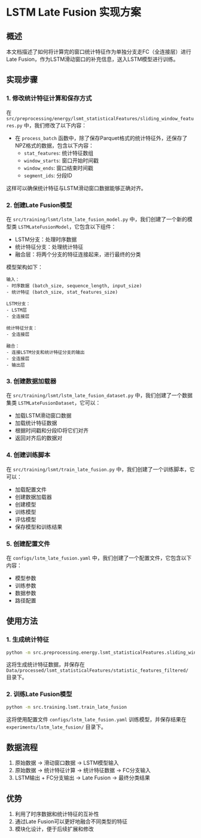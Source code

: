 # LSTM Late Fusion 实现方案

## 概述

本文档描述了如何将计算完的窗口统计特征作为单独分支走FC（全连接层）进行Late Fusion，作为LSTM滑动窗口的补充信息，送入LSTM模型进行训练。

## 实现步骤

### 1. 修改统计特征计算和保存方式

在 `src/preprocessing/energy/lsmt_statisticalFeatures/sliding_window_features.py` 中，我们修改了以下内容：

- 在 `process_batch` 函数中，除了保存Parquet格式的统计特征外，还保存了NPZ格式的数据，包含以下内容：
  - `stat_features`: 统计特征数组
  - `window_starts`: 窗口开始时间戳
  - `window_ends`: 窗口结束时间戳
  - `segment_ids`: 分段ID

这样可以确保统计特征与LSTM滑动窗口数据能够正确对齐。

### 2. 创建Late Fusion模型

在 `src/training/lsmt/lstm_late_fusion_model.py` 中，我们创建了一个新的模型类 `LSTMLateFusionModel`，它包含以下组件：

- LSTM分支：处理时序数据
- 统计特征分支：处理统计特征
- 融合层：将两个分支的特征连接起来，进行最终的分类

模型架构如下：

```
输入：
- 时序数据 (batch_size, sequence_length, input_size)
- 统计特征 (batch_size, stat_features_size)

LSTM分支：
- LSTM层
- 全连接层

统计特征分支：
- 全连接层

融合：
- 连接LSTM分支和统计特征分支的输出
- 全连接层
- 输出层
```

### 3. 创建数据加载器

在 `src/training/lsmt/lstm_late_fusion_dataset.py` 中，我们创建了一个数据集类 `LSTMLateFusionDataset`，它可以：

- 加载LSTM滑动窗口数据
- 加载统计特征数据
- 根据时间戳和分段ID将它们对齐
- 返回对齐后的数据对

### 4. 创建训练脚本

在 `src/training/lsmt/train_late_fusion.py` 中，我们创建了一个训练脚本，它可以：

- 加载配置文件
- 创建数据加载器
- 创建模型
- 训练模型
- 评估模型
- 保存模型和训练结果

### 5. 创建配置文件

在 `configs/lstm_late_fusion.yaml` 中，我们创建了一个配置文件，它包含以下内容：

- 模型参数
- 训练参数
- 数据参数
- 路径配置

## 使用方法

### 1. 生成统计特征

```bash
python -m src.preprocessing.energy.lsmt_statisticalFeatures.sliding_window_features
```

这将生成统计特征数据，并保存在 `Data/processed/lsmt_statisticalFeatures/statistic_features_filtered/` 目录下。

### 2. 训练Late Fusion模型

```bash
python -m src.training.lsmt.train_late_fusion
```

这将使用配置文件 `configs/lstm_late_fusion.yaml` 训练模型，并保存结果在 `experiments/lstm_late_fusion/` 目录下。

## 数据流程

1. 原始数据 → 滑动窗口数据 → LSTM模型输入
2. 原始数据 → 统计特征计算 → 统计特征数据 → FC分支输入
3. LSTM输出 + FC分支输出 → Late Fusion → 最终分类结果

## 优势

1. 利用了时序数据和统计特征的互补性
2. 通过Late Fusion可以更好地融合不同类型的特征
3. 模块化设计，便于后续扩展和修改 